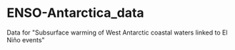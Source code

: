 # ENSO-Antarctica_data
Data for "Subsurface warming of West Antarctic coastal waters linked to El Niño events" 
